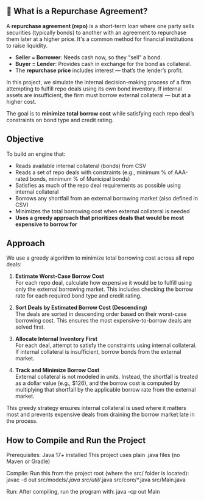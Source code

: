 ## 📘 What is a Repurchase Agreement?

A **repurchase agreement (repo)** is a short-term loan where one party sells securities (typically bonds) to another with an agreement to repurchase them later at a higher price. It's a common method for financial institutions to raise liquidity.

- **Seller = Borrower**: Needs cash now, so they "sell" a bond.
- **Buyer = Lender**: Provides cash in exchange for the bond as collateral.
- The **repurchase price** includes interest — that’s the lender’s profit.

In this project, we simulate the internal decision-making process of a firm attempting to fulfill repo deals using its own bond inventory. If internal assets are insufficient, the firm must borrow external collateral — but at a higher cost.

The goal is to **minimize total borrow cost** while satisfying each repo deal’s constraints on bond type and credit rating.


## Objective

To build an engine that:
- Reads available internal collateral (bonds) from CSV
- Reads a set of repo deals with constraints (e.g., minimum % of AAA-rated bonds, minimum % of Municipal bonds)
- Satisfies as much of the repo deal requirements as possible using internal collateral
- Borrows any shortfall from an external borrowing market (also defined in CSV)
- Minimizes the total borrowing cost when external collateral is needed
- **Uses a greedy approach that prioritizes deals that would be most expensive to borrow for**

## Approach

We use a greedy algorithm to minimize total borrowing cost across all repo deals:

1. **Estimate Worst-Case Borrow Cost**  
   For each repo deal, calculate how expensive it would be to fulfill using only the external borrowing market. This includes checking the borrow rate for each required bond type and credit rating.

2. **Sort Deals by Estimated Borrow Cost (Descending)**  
   The deals are sorted in descending order based on their worst-case borrowing cost. This ensures the most expensive-to-borrow deals are solved first.

3. **Allocate Internal Inventory First**  
   For each deal, attempt to satisfy the constraints using internal collateral. If internal collateral is insufficient, borrow bonds from the external market.

4. **Track and Minimize Borrow Cost**  
   External collateral is not modeled in units. Instead, the shortfall is treated as a dollar value (e.g., $126), and the borrow cost is computed by multiplying that shortfall by the applicable borrow rate from the external market.

This greedy strategy ensures internal collateral is used where it matters most and prevents expensive deals from draining the borrow market late in the process.


## How to Compile and Run the Project
Prerequisites:
   Java 17+ installed
   This project uses plain .java files (no Maven or Gradle)

Compile:
Run this from the project root (where the src/ folder is located): javac -d out src/models/*.java src/util/*.java src/core/*.java src/Main.java


Run:
After compiling, run the program with: java -cp out Main



